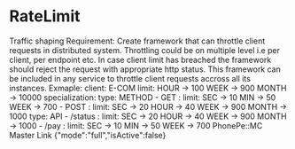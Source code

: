 # RateLimit

Traffic shaping
Requirement:
      Create framework that can throttle client requests in distributed
system.
      Throttling could be on multiple level i.e per client, per endpoint
etc.
      In case client limit has breached the framework should reject the
request with appropriate http status.
      This framework can be included in any service to throttle client
requests accross all its instances.
Exmaple:
client: E-COM
      limit:
           HOUR -> 100
WEEK -> 900
           MONTH  -> 10000
      specialization:
          type: METHOD
                 - GET :
             limit:
                   SEC -> 10
                   MIN -> 50
                   WEEK -> 700
       - POST :
             limit:
                   SEC -> 20
                   HOUR -> 40
                   WEEK -> 900
                   MONTH -> 1000
type: API
       - /status :
             limit:
                   SEC -> 20
                   HOUR -> 40
                   WEEK -> 900
                   MONTH -> 1000
       - /pay :
             limit:
                   SEC -> 10
                   MIN -> 50
                   WEEK -> 700
PhonePe::MC Master Link
{"mode":"full","isActive":false}
